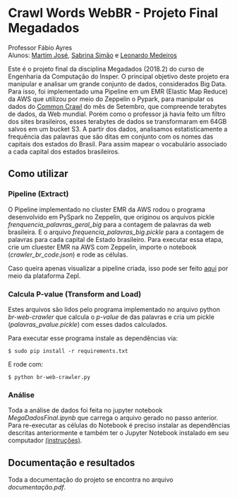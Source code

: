 # Crawl Words WebBR - Projeto Final Megadados
Professor Fábio Ayres <br>
Alunos: [Martim José](https://github.com/martimfj), [Sabrina Simão](https://github.com/SabrinaSimao) e [Leonardo Medeiros](https://github.com/Leostayner)

Este é o projeto final da disciplina Megadados (2018.2) do curso de Engenharia da Computação do Insper. O principal objetivo deste projeto era manipular e analisar um grande conjunto de dados, considerados Big Data. Para isso, foi implementado uma Pipeline em um EMR (Elastic Map Reduce) da AWS que utilizou por meio do Zeppelin o Pypark, para manipular os dados do [Common Crawl](http://commoncrawl.org/) do mês de Setembro, que compreende terabytes de dados, da Web mundial. Porém como o professor já havia feito um filtro dos sites brasileiros, esses terabytes de dados se transformaram em 64GB salvos em um bucket S3. A partir dos dados, analisamos estatisticamente a frequência das palavras que são ditas em conjunto com os nomes das capitais dos estados do Brasil. Para assim mapear o vocabulário associado a cada capital dos estados brasileiros.

## Como utilizar
### Pipeline (Extract)
O Pipeline implementado no cluster EMR da AWS rodou o programa desenvolvido em PySpark no Zeppelin, que originou os arquivos pickle *frenquencia_palavras_geral_big* para a contagem de palavras da web brasileira. E o arquivo *frequencia_palavras_big.pickle* para a contagem de palavras para cada capital de Estado brasileiro. Para executar essa etapa, crie um cluester EMR na AWS com Zeppelin, importe o notebook (*crawler_br_code.json*) e rode as células.

Caso queira apenas visualizar a pipeline criada, isso pode ser feito [aqui](https://www.zepl.com/viewer/notebooks/bm90ZTovL21hcnRpbWZqLzdjNDIyMTgyY2U3ZDQyZjk4NWNkZWU5ODQ1NDk0ZDEzL25vdGUuanNvbg) por meio da plataforma Zepl. 

### Calcula P-value (Transform and Load)
Estes arquivos são lidos pelo programa implementado no arquivo python *br-web-crawler* que calcula o *p-value* de das palavras e cria um pickle (*palavras_pvalue.pickle*) com esses dados calculados.

Para executar esse programa instale as dependências via:

```$ sudo pip install -r requirements.txt``` 

E rode com:

```$ python br-web-crawler.py```

### Análise
Toda a análise de dados foi feita no jupyter notebook *MegaDadosFinal.ipynb* que carrega o arquivo gerado no passo anterior. Para re-executar as células do Notebook é preciso instalar as dependências descritas anteriormente e também ter o Jupyter Notebook instalado em seu computador [(instruções)](https://jupyter.readthedocs.io/en/latest/install.html).

## Documentação e resultados
Toda a documentação do projeto se encontra no arquivo *documentação.pdf*.
